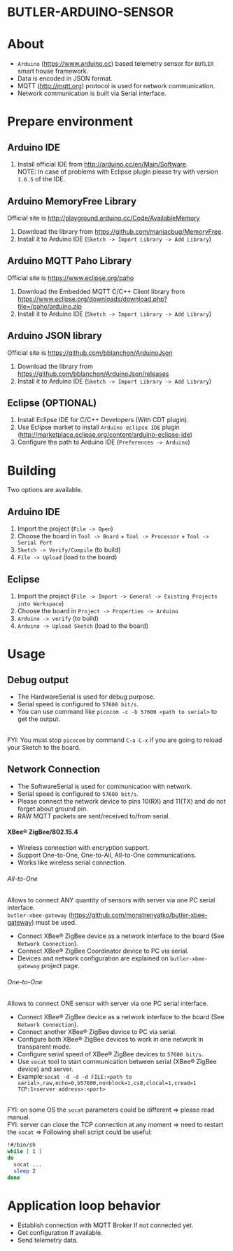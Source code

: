 BUTLER-ARDUINO-SENSOR
=====================

About
=====
- `Arduino` (https://www.arduino.cc) based telemetry sensor for `BUTLER` smart house framework.
- Data is encoded in JSON format.
- MQTT (http://mqtt.org) protocol is used for network communication.
- Network communication is built via Serial interface.

Prepare environment
===================

Arduino IDE
-----------
1. Install official IDE from http://arduino.cc/en/Main/Software.
<br/>NOTE: In case of problems with Eclipse plugin please try with version `1.6.5` of the IDE.

Arduino MemoryFree Library
--------------------------
Official site is http://playground.arduino.cc/Code/AvailableMemory

1. Download the library from https://github.com/maniacbug/MemoryFree.
2. Install it to Arduino IDE (`Sketch -> Import Library -> Add Library`)

Arduino MQTT Paho Library
-------------------------
Official site is https://www.eclipse.org/paho

1. Download the Embedded MQTT C/C++ Client library from https://www.eclipse.org/downloads/download.php?file=/paho/arduino.zip
2. Install it to Arduino IDE (`Sketch -> Import Library -> Add Library`)

Arduino JSON library
--------------------
Official site is https://github.com/bblanchon/ArduinoJson

1. Download the library from https://github.com/bblanchon/ArduinoJson/releases
2. Install it to Arduino IDE (`Sketch -> Import Library -> Add Library`)

Eclipse (OPTIONAL)
------------------
1. Install Eclipse IDE for C/C++ Developers (With CDT plugin).
2. Use Eclipse market to install `Arduino eclipse IDE` plugin
(http://marketplace.eclipse.org/content/arduino-eclipse-ide)
3. Configure the path to Arduino IDE (`Preferences -> Arduino`)

Building
========

Two options are available.

Arduino IDE
-----------
1. Import the project (`File -> Open`)
2. Choose the board in `Tool -> Board` + `Tool -> Processor` + `Tool -> Serial Port`
3. `Sketch -> Verify/Compile` (to build)
4. `File -> Upload` (load to the board)

Eclipse
-------
1. Import the project (`File -> Import -> General -> Existing Projects into Workspace`)
2. Choose the board in `Project -> Properties -> Arduino`
3. `Arduino -> verify` (to build)
4. `Arduino -> Upload Sketch` (load to the board)


Usage
=====

Debug output
------------
- The HardwareSerial is used for debug purpose.
- Serial speed is configured to `57600 bit/s`.
- You can use command like `picocom -c -b 57600 <path to serial>` to get the output.

<br/>FYI: You must stop `picocom` by command `C-a C-x` if you are going to reload your Sketch to the board.

Network Connection
------------------
- The SoftwareSerial is used for communication with network.
- Serial speed is configured to `57600 bit/s`.
- Please connect the network device to pins 10(RX) and 11(TX) and do not forget about ground pin.
- RAW MQTT packets are sent/received to/from serial.

#### XBee® ZigBee/802.15.4
- Wireless connection with encryption support.
- Support One-to-One, One-to-All, All-to-One communications.
- Works like wireless serial connection.

###### All-to-One
Allows to connect ANY quantity of sensors with server via one PC serial interface.
<br/>`butler-xbee-gateway` (https://github.com/monstrenyatko/butler-xbee-gateway) must be used.
- Connect XBee® ZigBee device as a network interface to the board (See `Network Connection`).
- Connect XBee® ZigBee Coordinator device to PC via serial.
- Devices and network configuration are explained on `butler-xbee-gateway` project page.

###### One-to-One 
Allows to connect ONE sensor with server via one PC serial interface.
- Connect XBee® ZigBee device as a network interface to the board (See `Network Connection`).
- Connect another XBee® ZigBee device to PC via serial.
- Configure both XBee® ZigBee devices to work in one network in transparent mode.
- Configure serial speed of XBee® ZigBee devices to `57600 bit/s`.
- Use `socat` tool to start communication between serial (XBee® ZigBee device) and server.
- Example:`socat -d -d -d FILE:<path to serial>,raw,echo=0,b57600,nonblock=1,cs8,clocal=1,cread=1 TCP:1<server address>:<port>`

<br/>FYI: on some OS the `socat` parameters could be different => please read manual.
<br/>FYI: server can close the TCP connection at any moment => need to restart the `socat` => Following shell script could be useful:
```sh
!#/bin/sh
while [ 1 ]
do
  socat ...
  sleep 2
done
```

Application loop behavior
=========================
- Establish connection with MQTT Broker If not connected yet.
- Get configuration If available.
- Send telemetry data.
